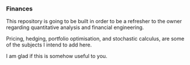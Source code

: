### Finances

This repository is going to be built in order to be a refresher to the owner regarding quantitative analysis and financial engineering.

Pricing, hedging, portfolio optimisation, and stochastic calculus, are some of the subjects I intend to add here.

I am glad if this is somehow useful to you.
